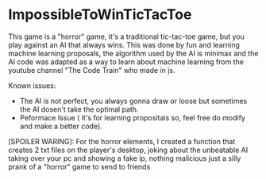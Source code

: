 # ImpossibleToWinTicTacToe
This game is a "horror" game, it's a traditional tic-tac-toe game, but you play against an AI that always wins. This was done by fun and learning machine learning proposals, the algorithm used by the AI is minimax and the AI code was adapted as a way to learn about machine learning from the youtube channel "The Code Train" who made in js.

Known issues: 
 - The AI is not perfect, you always gonna draw or loose but sometimes the AI dosen't take the optimal path.
 - Peformace Issue ( it's for learning propositals so, feel free do modify and make a better code).

[SPOILER WARING]: For the horror elements, I created a function that creates 2 txt files on the player's desktop, joking about the unbeatable AI taking over your pc and showing a fake ip, nothing malicious just a silly prank of a "horror" game to send to friends
